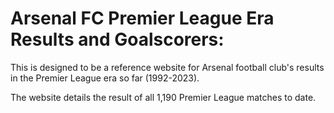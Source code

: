 # Arsenal FC Premier League Era Results and Goalscorers:

This is designed to be a reference website for Arsenal football club's results in the Premier League era so far (1992-2023).

The website details the result of all 1,190 Premier League matches to date.
